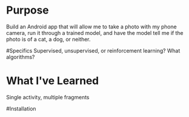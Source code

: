 # Purpose
Build an Android app that will allow me to take a photo with my phone camera, run it through
a trained model, and have the model tell me if the photo is of a cat, a dog, or neither.

#Specifics
Supervised, unsupervised, or reinforcement learning?
What algorithms? 


# What I've Learned
Single activity, multiple fragments


#Installation